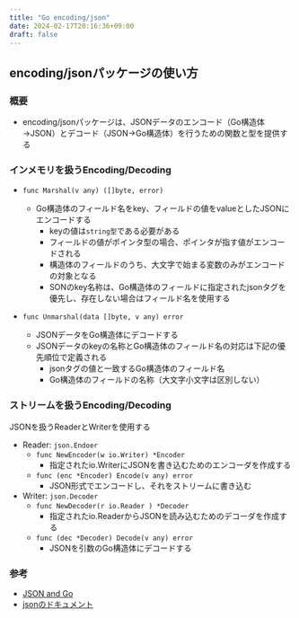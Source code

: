 ```yaml
---
title: "Go encoding/json"
date: 2024-02-17T20:16:36+09:00
draft: false
---
```


## encoding/jsonパッケージの使い方

### 概要

* encoding/jsonパッケージは、JSONデータのエンコード（Go構造体→JSON）とデコード（JSON→Go構造体）を行うための関数と型を提供する

### インメモリを扱うEncoding/Decoding

* `func Marshal(v any) ([]byte, error)`
  * Go構造体のフィールド名をkey、フィールドの値をvalueとしたJSONにエンコードする
    * keyの値は`string型`である必要がある
    * フィールドの値がポインタ型の場合、ポインタが指す値がエンコードされる
    * 構造体のフィールドのうち、大文字で始まる変数のみがエンコードの対象となる
    * SONのkey名称は、Go構造体のフィールドに指定されたjsonタグを優先し、存在しない場合はフィールド名を使用する

* `func Unmarshal(data []byte, v any) error`
  * JSONデータをGo構造体にデコードする
  * JSONデータのkeyの名称とGo構造体のフィールド名の対応は下記の優先順位で定義される
    * jsonタグの値と一致するGo構造体のフィールド名
    * Go構造体のフィールドの名称（大文字小文字は区別しない）

### ストリームを扱うEncoding/Decoding

JSONを扱うReaderとWriterを使用する

* Reader: `json.Endoer`
  * `func NewEncoder(w io.Writer) *Encoder`
    * 指定されたio.WriterにJSONを書き込むためのエンコーダを作成する
  * `func (enc *Encoder) Encode(v any) error`
    * JSON形式でエンコードし、それをストリームに書き込む
* Writer: `json.Decoder`
  * `func NewDecoder(r io.Reader ) *Decoder`
    * 指定されたio.ReaderからJSONを読み込むためのデコーダを作成する
  * `func (dec *Decoder) Decode(v any) error`
    * JSONを引数のGo構造体にデコードする
    
### 参考

* [JSON and Go](https://go.dev/blog/json)
* [jsonのドキュメント](https://pkg.go.dev/encoding/json)